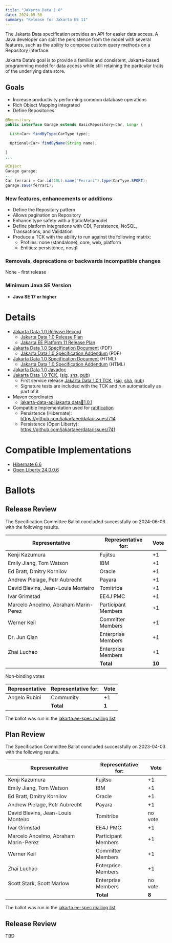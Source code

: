 ```yaml
---
title: "Jakarta Data 1.0"
date: 2024-09-30
summary: "Release for Jakarta EE 11"
---
```


The Jakarta Data specification provides an API for easier data access. A Java developer can split the persistence from the model with several features, such as the ability to compose custom query methods on a Repository interface.

Jakarta Data’s goal is to provide a familiar and consistent, Jakarta-based programming model for data access while still retaining the particular traits of the underlying data store.

## Goals

* Increase productivity performing common database operations
* Rich Object Mapping integrated
* Define Repositories

```java
@Repository
public interface Garage extends BasicRepository<Car, Long> {

  List<Car> findByType(CarType type);

  Optional<Car> findByName(String name);

}
...

@Inject
Garage garage;
...
Car ferrari = Car.id(10L).name("Ferrari").type(CarType.SPORT);
garage.save(ferrari);
```

### New features, enhancements or additions

* Define the Repository pattern
* Allows pagination on Repository
* Enhance type safety with a StaticMetamodel
* Define platform integrations with CDI, Persistence, NoSQL, Transactions, and Validation
* Produce a TCK with the ability to run against the following matrix:
  * Profiles: none (standalone), core, web, platform
  * Entities: persistence, nosql

###  Removals, deprecations or backwards incompatible changes
None - first release

### Minimum Java SE Version
* **Java SE 17 or higher**

# Details

* [Jakarta Data 1.0 Release Record](https://projects.eclipse.org/projects/ee4j.data/releases/1.0)
  * [Jakarta Data 1.0 Release Plan](https://projects.eclipse.org/projects/ee4j.data/releases/1.0/plan)
  * [Jakarta EE Platform 11 Release Plan](https://projects.eclipse.org/projects/ee4j.jakartaee-platform/releases/11/plan)
* [Jakarta Data 1.0 Specification Document](./jakarta-data-1.0.pdf) (PDF)
  * [Jakarta Data 1.0 Specification Addendum](./jakarta-data-addendum-1.0.pdf) (PDF)
* [Jakarta Data 1.0 Specification Document](./jakarta-data-1.0.html) (HTML)
  * [Jakarta Data 1.0 Specification Addendum](./jakarta-data-addendum-1.0.html) (HTML)
* [Jakarta Data 1.0 Javadoc](./apidocs)
* [Jakarta Data 1.0 TCK](https://download.eclipse.org/jakartaee/data/1.0/data-tck-1.0.0.zip), ([sig](https://download.eclipse.org/jakartaee/data/1.0/data-tck-1.0.0.zip.sig), [sha](https://download.eclipse.org/jakartaee/data/1.0/data-tck-1.0.0.zip.sha256), [pub](https://raw.githubusercontent.com/jakartaee/specification-committee/master/jakartaee-spec-committee.pub))
  * First service release [Jakarta Data 1.0.1 TCK](https://download.eclipse.org/jakartaee/data/1.0/data-tck-1.0.1.zip), ([sig](https://download.eclipse.org/jakartaee/data/1.0/data-tck-1.0.1.zip.sig), [sha](https://download.eclipse.org/jakartaee/data/1.0/data-tck-1.0.1.zip.sha256), [pub](https://raw.githubusercontent.com/jakartaee/specification-committee/master/jakartaee-spec-committee.pub))
  * Signature tests are included with the TCK and run automatically as part of it
* Maven coordinates
  * [jakarta-data-api:jakarta.data:jar:1.0.1](https://repo1.maven.org/maven2/jakarta/data/jakarta.data-api/1.0.1/)
* Compatible Implementation used for [ratification](https://www.eclipse.org/projects/efsp/?version=1.2#efsp-ratification)
  * Persistence (Hibernate): https://github.com/jakartaee/data/issues/714
  * Persistence (Open Liberty): https://github.com/jakartaee/data/issues/741
<!-- TODO add NoSQL once they have submitted a CCR -->

# Compatible Implementations

* [Hibernate 6.6](https://hibernate.org/orm/releases/6.6/)
* [Open Liberty 24.0.0.6](https://public.dhe.ibm.com/ibmdl/export/pub/software/openliberty/runtime/tck/2024-05-06_1951/openliberty-24.0.0.6-beta.zip)

# Ballots
## Release Review

The Specification Committee Ballot concluded successfully on 2024-06-06 with the following results.

| Representative                                 | Representative for: |  Vote   |
|------------------------------------------------|---------------------|---------|
| Kenji Kazumura                                 | Fujitsu             |   +1    |
| Emily Jiang, Tom Watson                        | IBM                 |   +1    |
| Ed Bratt, Dmitry Kornilov                      | Oracle              |   +1    |
| Andrew Pielage, Petr Aubrecht                  | Payara              |   +1    |
| David Blevins, Jean-Louis Monteiro             | Tomitribe           |   +1    |
| Ivar Grimstad                                  | EE4J PMC            |   +1    |
| Marcelo Ancelmo, Abraham Marin-Perez           | Participant Members |   +1    |
| Werner Keil                                    | Committer Members   |   +1    |
| Dr. Jun Qian                                   | Enterprise Members  |   +1    |
| Zhai Luchao                                    | Enterprise Members  |   +1    |
|                                                | **Total**           |  **10** |

Non-binding votes

| Representative                                 | Representative for: |  Vote   |
|------------------------------------------------|---------------------|---------|
| Angelo Rubini                                  | Community           |   +1    |
|                                                | **Total**           |  **1**  |

The ballot was run in the [jakarta.ee-spec mailing list](https://www.eclipse.org/lists/jakarta.ee-spec/msg03389.html)


## Plan Review

The Specification Committee Ballot concluded successfully on 2023-04-03 with the following results.

| Representative                                 | Representative for: |  Vote   |
|------------------------------------------------|---------------------|---------|
| Kenji Kazumura                                 | Fujitsu             |   +1    |
| Emily Jiang, Tom Watson                        | IBM                 |   +1    |
| Ed Bratt, Dmitry Kornilov                      | Oracle              |   +1    |
| Andrew Pielage, Petr Aubrecht                  | Payara              |   +1    |
| David Blevins, Jean-Louis Monteiro             | Tomitribe           | no vote |
| Ivar Grimstad                                  | EE4J PMC            |   +1    |
| Marcelo Ancelmo, Abraham Marin-Perez           | Participant Members |   +1    |
| Werner Keil                                    | Committer Members   |   +1    |
| Zhai Luchao                                    | Enterprise Members  |   +1    |
| Scott Stark, Scott Marlow                      | Enterprise Members  | no vote |
|                                                | **Total**           |  **8**  |

The ballot was run in the [jakarta.ee-spec mailing list](https://www.eclipse.org/lists/jakarta.ee-spec/msg02857.html)

## Release Review

TBD
